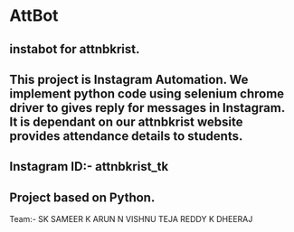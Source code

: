 # AttBot
instabot for attnbkrist.
--------------------------
This project is Instagram Automation. We implement python code using selenium chrome driver to gives reply for messages in Instagram. It is dependant on our attnbkrist website provides attendance details to students.
--------------------------
Instagram ID:- attnbkrist_tk
----------------------------
Project based on Python.
----------------------------
Team:-
SK SAMEER
K ARUN
N VISHNU TEJA REDDY
K DHEERAJ
